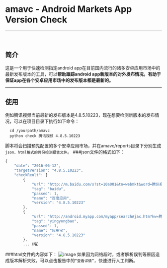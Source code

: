 ﻿# amavc - Android Markets App Version Check
***
<br/>

## 简介
这是一个用于快速检测指定android app在目前国内流行的诸多安卓应用市场中的最新发布版本的工具，可以**帮助跟踪android app新版本的对外发布情况，有助于保证app在各个安卓应用市场中的发布版本都是最新的。**
<br/>


***
## 使用
例如腾讯视频当前最新的发布版本是4.8.5.10223，现在想要检测新版本的发布情况，可以在项目目录下执行如下命令：
```
  cd /yourpath/amavc
  python check 腾讯视频 4.8.5.10223
```
脚本将会扫描预先配置的多个安卓应用市场，并在amavc/reports目录下分别生成`json、html格式的两份检测报告文件`。
###json文件的格式如下：
```javascript
{
    "date": "2016-06-12", 
    "targetVersion": "4.8.5.10223", 
    "checkReult": [
        {
            "url": "http://m.baidu.com/s?st=10a001&tn=webmkt&word=腾讯视频", 
            "tag": "baidu", 
            "passed": 1, 
            "name": "百度应用", 
            "version": "4.8.5.10223"
        }, 
        {
            "url": "http://android.myapp.com/myapp/searchAjax.htm?kw=腾讯视频", 
            "tag": "yingyongbao", 
            "passed": 1, 
            "name": "应用宝", 
            "version": "4.8.5.10223"
        },
        ...（略）
```
###html文件的内容如下：
 ![image](https://github.com/woojean/amavc/raw/master/imgs/report.png)
如果因为网络超时，或者解析误判等原因造成版本解析失败，可以点击报告中的`“查看详情”`，快速进行人工判断。

